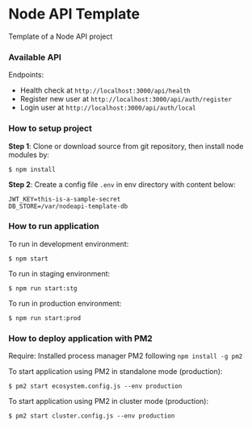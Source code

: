# Node API Template

Template of a Node API project

### Available API
Endpoints:
* Health check at `http://localhost:3000/api/health`
* Register new user at `http://localhost:3000/api/auth/register`
* Login user at `http://localhost:3000/api/auth/local`

### How to setup project
**Step 1**: Clone or download source from git repository, then install node modules by:

```
$ npm install
```

**Step 2**: Create a config file `.env` in env directory with content below:
```properties
JWT_KEY=this-is-a-sample-secret
DB_STORE=/var/nodeapi-template-db
```

### How to run application
To run in development environment:
```
$ npm start
```

To run in staging environment:
```
$ npm run start:stg
```

To run in production environment:
```
$ npm run start:prod
```

### How to deploy application with PM2

Require: Installed process manager PM2 following `npm install -g pm2`

To start application using PM2 in standalone mode (production):
```
$ pm2 start ecosystem.config.js --env production
```

To start application using PM2 in cluster mode (production):
```
$ pm2 start cluster.config.js --env production
```

